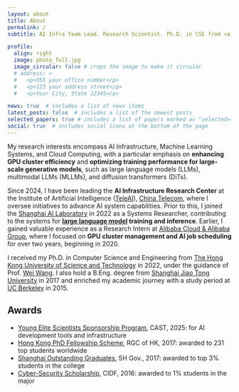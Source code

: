 ```yaml
---
layout: about
title: About
permalink: /
subtitle: AI Infra Team Lead. Research Scientist. Ph.D. in CSE from <a href='https://cse.hkust.edu.hk/'>HKUST</a>.

profile:
  align: right
  image: photo_full.jpg
  image_circular: false # crops the image to make it circular
  # address: >
  #   <p>555 your office number</p>
  #   <p>123 your address street</p>
  #   <p>Your City, State 12345</p>

news: true  # includes a list of news items
latest_posts: false  # includes a list of the newest posts
selected_papers: true # includes a list of papers marked as "selected={true}"
social: true  # includes social icons at the bottom of the page
---
```


My research interests encompass AI Infrastructure, Machine Learning Systems, and Cloud Computing, with a particular emphasis on **enhancing GPU cluster efficiency** and **optimizing training performance for large-scale generative models**, such as large language models (LLMs), multimodal LLMs (MLLMs), and diffusion transformers (DiTs).

Since 2024, I have been leading the **AI Infrastructure Research Center** at the Institute of Artificial Intelligence ([TeleAI](https://www.linkedin.com/company/the-institute-of-artificial-intelligence-china-telecom-teleai/)), [China Telecom](https://www.chinatelecom-h.com/en/global/home.php), where I oversee initiatives to advance AI system capabilities.
Prior to this, I joined the [Shanghai AI Laboratory](https://www.shlab.org.cn/) in 2022 as a Systems Researcher, contributing to the systems for **[large language model](https://www.shlab.org.cn/news/5443847) training and inference**.
Earlier, I gained valuable experience as a Research Intern at [Alibaba Cloud & Alibaba Group](https://www.alibabagroup.com/en-US), where I focused on **GPU cluster management and AI job scheduling** for over two years, beginning in 2020.

I received my Ph.D. in Computer Science and Engineering from [The Hong Kong University of Science and Technology](https://hkust.edu.hk/) in 2022, under the guidance of Prof. [Wei Wang](https://www.cse.ust.hk/~weiwa/). I also hold a B.Eng. degree from [Shanghai Jiao Tong University](https://www.sjtu.edu.cn/) in 2017 and enriched my academic journey with a study period at [UC Berkeley](https://www.berkeley.edu/) in 2015.

## Awards

- [Young Elite Scientists Sponsorship Program](https://www.cast.org.cn/xw/tzgg/ZZRC/art/2025/art_e945c835d8b44d6fa2759ea17fad05e1.html), CAST, 2025: for AI development tools and infrastructure
- [Hong Kong PhD Fellowship Scheme](https://www.ugc.edu.hk/eng/rgc/funding_opport/hkpfs/), RGC of HK, 2017: awarded to 231 top students worldwide
- [Shanghai Outstanding Graduates](https://xsb.seiee.sjtu.edu.cn/xsb/info/12484.htm), SH Gov., 2017: awarded to top 3% students in the college
- [Cyber-Security Scholarship](http://www.cidf.net/2016-10/30/c_1119813138.htm), CIDF, 2016: awarded to 1% students in the major


<!-- Write your biography here. Tell the world about yourself. Link to your favorite [subreddit](http://reddit.com). You can put a picture in, too. The code is already in, just name your picture `prof_pic.jpg` and put it in the `img/` folder.

Put your address / P.O. box / other info right below your picture. You can also disable any of these elements by editing `profile` property of the YAML header of your `_pages/about.md`. Edit `_bibliography/papers.bib` and Jekyll will render your [publications page](/al-folio/publications/) automatically.

Link to your social media connections, too. This theme is set up to use [Font Awesome icons](http://fortawesome.github.io/Font-Awesome/) and [Academicons](https://jpswalsh.github.io/academicons/), like the ones below. Add your Facebook, Twitter, LinkedIn, Google Scholar, or just disable all of them. -->

